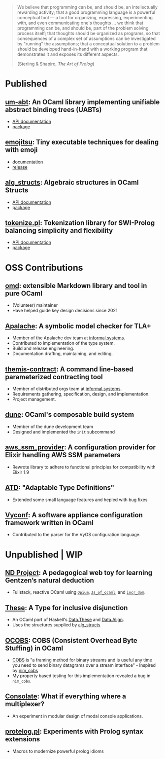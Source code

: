 <div class="expose">

> We believe that programming can be, and should be, an intellectually rewarding
> activity; that a good programming language is a powerful conceptual tool
> &mdash; a tool for organizing, expressing, experimenting with, and even
> communicating one's thoughts ... we think that programming can be, and should
> be, part of the problem solving process itself; that thoughts should be
> organized as programs, so that consequences of a complex set of assumptions
> can be investigated by "running" the assumptions; that a conceptual solution
> to a problem should be developed hand-in-hand with a working program that
> demonstrates it and exposes its different aspects.
>
> (Sterling & Shapiro, *The Art of Prolog*)

# Published

## [um-abt](https://github.com/shonfeder/um-abt): An OCaml library implementing unifiable abstract binding trees (UABTs)

- [API documentation](https://shonfeder.github.io/um-abt/um-abt/Abt/index.html)
- [package](http://opam.ocaml.org/packages/um-abt/um-abt.0.1.5/)

## [emojitsu](https://github.com/shonfeder/emojitsu): Tiny executable techniques for dealing with emoji

- [documentation](https://github.com/shonfeder/emojitsu#cli-usage)
- [release](https://github.com/shonfeder/emojitsu/releases)

## [alg_structs](https://github.com/shonfeder/alg_structs): Algebraic structures in OCaml Structs

- [API documentation](https://shonfeder.github.io/alg_structs/)
- [package](https://opam.ocaml.org/packages/alg_structs/)

## [tokenize.pl](https://github.com/aBathologist/tokenize): Tokenization library for SWI-Prolog balancing simplicity and flexibility

- [API documentation](https://www.swi-prolog.org/pack/file_details/tokenize/prolog/tokenize.pl)
- [package](https://www.swi-prolog.org/pack/list?p=tokenize)

# OSS Contributions

## [omd](https://github.com/ocaml/omd): extensible Markdown library and tool in pure OCaml

- (Volunteer) maintainer
- Have helped guide key design decisions since 2021

## [Apalache](https://github.com/informalsystems/apalache): A symbolic model checker for TLA+

- Member of the Apalache dev team at [informal.systems](https://informal.systems/).
- Contributed to implementation of the type system.
- Build and release engineering.
- Documentation drafting, maintaining, and editing.

## [themis-contract](https://github.com/informalsystems/themis-contract): A command line-based parameterized contracting tool

- Member of distributed orgs team at [informal.systems](https://informal.systems/).
- Requirements gathering, specification, design, and implementation.
- Project management.

## [dune](https://github.com/ocaml/dune): OCaml's composable build system

- Member of the dune development team
- Designed and implemented the `init` subcommand

## [aws_ssm_provider](https://github.com/caredox/aws_ssm_provider): A configuration provider for Elixir handling AWS SSM parameters

- Rewrote library to adhere to functional principles for compatibility with Elixir 1.9

## [ATD](https://github.com/mjambon/atd): "Adaptable Type Definitions"

- Extended some small language features and hepled with bug fixes

## [Vyconf](https://github.com/vyos/vyconf): A software appliance configuration framework written in OCaml

- Contributed to the parser for the VyOS configuration language.

# Unpublished | WIP

## [ND Project](https://github.com/shonfeder/nd_project): A pedagogical web toy for learning Gentzen’s natural deduction

- Fullstack, reactive OCaml using [`Opium`](https://github.com/rgrinberg/opium),
  [`Js_of_ocaml`](https://github.com/ocsigen/js_of_ocaml), and
  [`incr_dom`](https://github.com/janestreet/incr_dom).

## [These](https://github.com/shonfeder/these): A Type for inclusive disjunction

- An OCaml port of Haskell's
  [Data.These](http://hackage.haskell.org/package/these-1.0.1/docs/Data-These.html)
  and [Data.Align](https://hackage.haskell.org/package/these-0.7.3/docs/Data-Align.html).
- Uses the structures supplied by [alg_structs](/programs)

## [OCOBS](https://github.com/shonfeder/ocobs): COBS (Consistent Overhead Byte Stuffing) in OCaml

- [COBS](https://en.wikipedia.org/wiki/Consistent_Overhead_Byte_Stuffing) is "a
  framing method for binary streams and is useful any time you need to send
  binary datagrams over a stream interface" - Inspired by
  [nim_cobs](https://github.com/keyme/nim_cobs)
- My property based testing for this implementation revealed a bug in `nim_cobs`.

## [Consolate](https://github.com/shonfeder/consolate): What if everything where a multiplexer?

- An experiment in modular design of modal console applications.

## [protelog.pl](https://github.com/aBathologist/protelog): Experiments with Prolog syntax extensions

- Macros to modernize powerful prolog idioms

</div>
